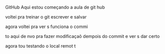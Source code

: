 GitHub
Aqui estou começando a aula de git hub

voltei pra treinar o git escrever e salvar

agora voltei pra ver s funciona o commi

to aqui de nvo pra fazer modificaçaõ dempois do commit e ver s dar certo

agora tou testando o local remot t
